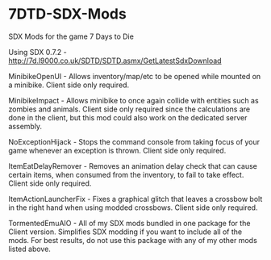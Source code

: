 # 7DTD-SDX-Mods
SDX Mods for the game 7 Days to Die

Using SDX 0.7.2 - http://7d.l9000.co.uk/SDTD/SDTD.asmx/GetLatestSdxDownload

MinibikeOpenUI - Allows inventory/map/etc to be opened while mounted on a minibike.  Client side only required.

MinibikeImpact - Allows minibike to once again collide with entities such as zombies and animals.  Client side only required since the calculations are done in the client, but this mod could also work on the dedicated server assembly.

NoExceptionHijack - Stops the command console from taking focus of your game whenever an exception is thrown.  Client side only required.

ItemEatDelayRemover - Removes an animation delay check that can cause certain items, when consumed from the inventory, to fail to take effect.  Client side only required.

ItemActionLauncherFix - Fixes a graphical glitch that leaves a crossbow bolt in the right hand when using modded crossbows.  Client side only required.


TormentedEmuAIO - All of my SDX mods bundled in one package for the Client version.  Simplifies SDX modding if you want to include all of the mods.  For best results, do not use this package with any of my other mods listed above.
